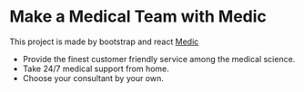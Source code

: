 # Make a Medical Team with Medic

This project is made by bootstrap and react [Medic](https://mediic.netlify.app/)

<ul>
    <li>Provide the finest customer friendly service among the medical science.</li>
    <li>Take 24/7 medical support from home.</li>
    <li>Choose your consultant by your own. </li>
</ul>






